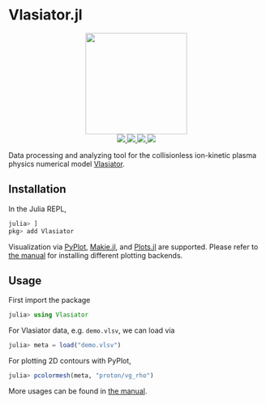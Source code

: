 # Vlasiator.jl

<p align="center">
  <img src="docs/src/figures/logo_fancy_black.png" height="200"><br>
  <a href="https://github.com/henry2004y/Vlasiator.jl/actions">
    <img src="https://img.shields.io/github/workflow/status/henry2004y/Vlasiator.jl/CI">
  </a>
  <a href="https://codecov.io/gh/henry2004y/Vlasiator.jl">
    <img src="https://img.shields.io/codecov/c/github/henry2004y/Vlasiator.jl">
  </a>
  <a href="https://henry2004y.github.io/Vlasiator.jl/stable">
    <img src="https://img.shields.io/badge/docs-stable-blue">
  </a>
  <a href="LICENSE">
    <img src="https://img.shields.io/badge/license-MIT-blue">
  </a>
</p>

Data processing and analyzing tool for the collisionless ion-kinetic plasma physics numerical model [Vlasiator](https://github.com/fmihpc/vlasiator).

## Installation

In the Julia REPL,

```julia
julia> ]
pkg> add Vlasiator
```

Visualization via [PyPlot](https://github.com/JuliaPy/PyPlot.jl), [Makie.jl](https://makie.juliaplots.org/stable/), and [Plots.jl](https://docs.juliaplots.org/stable/) are supported. Please refer to [the manual](https://henry2004y.github.io/Vlasiator.jl/stable/#Getting-started) for installing different plotting backends.

## Usage

First import the package

```julia
julia> using Vlasiator
```

For Vlasiator data, e.g. `demo.vlsv`, we can load via

```julia
julia> meta = load("demo.vlsv")
```

For plotting 2D contours with PyPlot,

```julia
julia> pcolormesh(meta, "proton/vg_rho")
```

More usages can be found in [the manual](https://henry2004y.github.io/Vlasiator.jl/stable/manual/).
